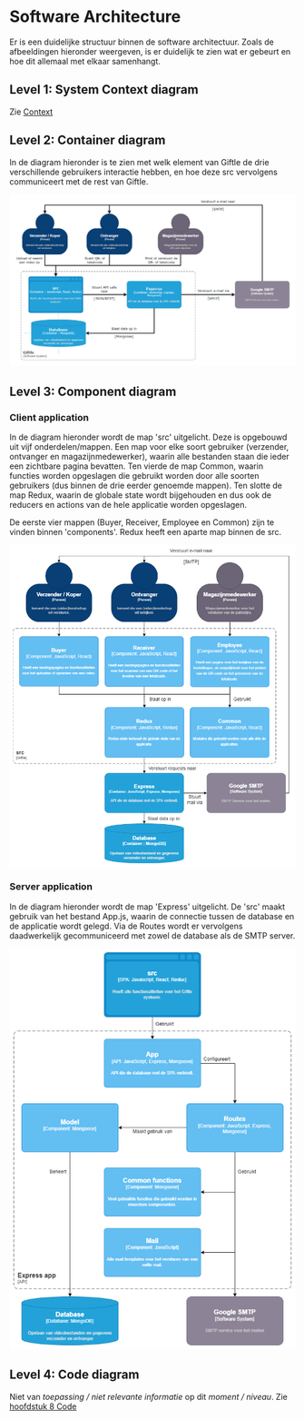 # Software Architecture

Er is een duidelijke structuur binnen de software architectuur. Zoals de afbeeldingen hieronder weergeven, is er duidelijk te zien wat er gebeurt en hoe dit allemaal met elkaar samenhangt.

## Level 1: System Context diagram

Zie [Context](01_context.md)

## Level 2: Container diagram

In de diagram hieronder is te zien met welk element van Giftle de drie verschillende gebruikers interactie hebben, en hoe deze src vervolgens communiceert met de rest van Giftle. 

![container_diagram](assets/software_architecture/container_diagram.png "Container diagram")

## Level 3: Component diagram

### Client application

In de diagram hieronder wordt de map 'src' uitgelicht. Deze is opgebouwd uit vijf onderdelen/mappen. Een map voor elke soort gebruiker (verzender, ontvanger en magazijnmedewerker), waarin alle bestanden staan die ieder een zichtbare pagina bevatten. Ten vierde de map Common, waarin functies worden opgeslagen die gebruikt worden door alle soorten gebruikers (dus binnen de drie eerder genoemde mappen). Ten slotte de map Redux, waarin de globale state wordt bijgehouden en dus ook de reducers en actions van de hele applicatie worden opgeslagen.

De eerste vier mappen (Buyer, Receiver, Employee en Common) zijn te vinden binnen 'components'. Redux heeft een aparte map binnen de src.

![component_diagram](assets/software_architecture/component_diagram.png "Component diagram")

### Server application

In de diagram hieronder wordt de map 'Express' uitgelicht. De 'src' maakt gebruik van het bestand App.js, waarin de connectie tussen de database en de applicatie wordt gelegd. Via de Routes wordt er vervolgens daadwerkelijk gecommuniceerd met zowel de database als de SMTP server.

![component_diagram_express_app](assets/software_architecture/component_diagram_express_app.png "Component diagram Express app")

## Level 4: Code diagram

Niet van _toepassing / niet relevante informatie_ op dit _moment / niveau_. Zie [hoofdstuk 8 Code](08_code.md)

